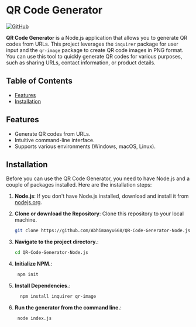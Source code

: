 # QR Code Generator

[![GitHub](https://img.shields.io/badge/GitHub-qr--code--generator--nodejs-blue?style=flat&logo=github)](https://github.com/Abhimanyu668/QR-Code-Generator-Node.js)

**QR Code Generator** is a Node.js application that allows you to generate QR codes from URLs. This project leverages the `inquirer` package for user input and the `qr-image` package to create QR code images in PNG format. You can use this tool to quickly generate QR codes for various purposes, such as sharing URLs, contact information, or product details.

## Table of Contents

- [Features](#features)
- [Installation](#installation)


## Features

- Generate QR codes from URLs.
- Intuitive command-line interface.
- Supports various environments (Windows, macOS, Linux).

## Installation

Before you can use the QR Code Generator, you need to have Node.js and a couple of packages installed. Here are the installation steps:

1. **Node.js**: If you don't have Node.js installed, download and install it from [nodejs.org](https://nodejs.org/).

2. **Clone or download the Repository**: Clone this repository to your local machine.

   ```bash
   git clone https://github.com/Abhimanyu668/QR-Code-Generator-Node.js.git

3. **Navigate to the project directory.**:

   
    ```bash
    cd QR-Code-Generator-Node.js

3. **Initialize NPM.**:

   ```bash
    npm init
5. **Install Dependencies.**:
   ```bash
     npm install inquirer qr-image
6. **Run the generator from the command line.**:

   ```bash
    node index.js
   
